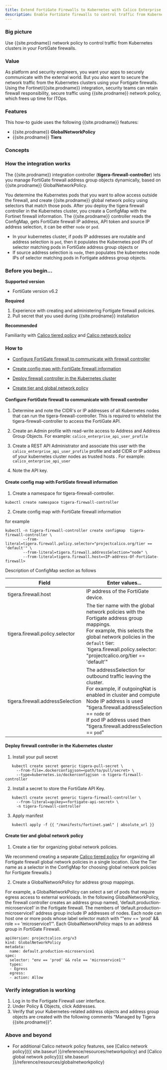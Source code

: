 ```yaml
---
title: Extend FortiGate Firewalls to Kubernetes with Calico Enterprise
description: Enable FortiGate firewalls to control traffic from Kubernetes workloads using Calico Enterprise network policy
---
```


### Big picture

Use {{site.prodname}} network policy to control traffic from Kubernetes clusters in your FortiGate firewalls.

### Value

As platform and security engineers, you want your apps to securely communicate with the external world. But you also want to secure the network traffic from the Kubernetes clusters using your Fortigate firewalls. Using the Fortinet/{{site.prodname}} integration, security teams can retain firewall responsibility, secure traffic using {{site.prodname}} network policy, which frees up time for ITOps.

### Features

This how-to guide uses the following {{site.prodname}} features:

- {{site.prodname}}  **GlobalNetworkPolicy**
- {{site.prodname}}  **Tiers**

### Concepts

### How the integration works

The {{site.prodname}} integration controller (**tigera-firewall-controller**) lets you manage FortiGate firewall address group objects dynamically, based on {{site.prodname}} GlobalNetworkPolicy.

You determine the Kubernetes pods that you want to allow access outside the firewall, and create {{site.prodname}} global network policy using selectors that match those pods. After you deploy the tigera firewall controller in the Kubernetes cluster, you create a ConfigMap with the Fortinet firewall information. The {{site.prodname}} controller reads the ConfigMap, gets FortiGate firewall IP address, API token and source IP address selection, it can be either `node` or `pod`.
- In your kubernetes cluster, if pods IP addresses are routable and address selection is `pod`, then it populates the Kubernetes pod IPs of selector matching pods in FortiGate address group objects or 
- If source address selection is `node`, then populates the kubernetes node IPs of selector matching pods in Fortigate address group objects.


### Before you begin...

**Supported version**
- FortiGate version v6.2

**Required**

1. Experience with creating and administering Fortigate firewall policies.
1. Pull secret that you used during {{site.prodname}} installation

**Recommended**

Familiarity with [Calico tiered policy]({{site.baseurl}}/security/tiered-policy) and [Calico network policy]({{site.baseurl}}/security/calico-network-policy)

### How to

- [Configure FortiGate firewall to communicate with firewall controller](#configure-fortiGate-firewall-to-communicate-with-firewall-controller)

- [Create config map with FortiGate firewall information](#create-config-map-with-fortigate-firewall-information)

- [Deploy firewall controller in the Kubernetes cluster](#deploy-firewall-controller-in-the-kubernetes-cluster)

- [Create tier and global network policy](#create-tier-and-global-network-policy)

#### Configure FortiGate firewall to communicate with firewall controller


1. Determine and note the CIDR's or IP addresses of all Kubernetes nodes that can run the tigera-firewall-controller. This is required to whitelist the tigera-firewall-controller to access the FortiGate API.

2. Create an Admin profile  with read-write access to Address and Address Group Objects. For example: `calico_enterprise_api_user_profile`

3. Create a REST API Administrator and associate this user with the `calico_enterprise_api_user_profile` profile and add CIDR or IP address of your kubernetes cluster nodes as trusted hosts . For example:  `calico_enterprise_api_user`

4. Note the API key.

#### Create config map with FortiGate firewall information


1. Create a namespace for tigera-firewall-controller.

```
kubectl create namespace tigera-firewall-controller
```


2. Create config map with FortiGate firewall information

for example

```
kubectl -n tigera-firewall-controller create configmap  tigera-firewall-controller \
        --from-literal=tigera.firewall.policy.selector="projectcalico.org/tier == 'default'" \
        --from-literal=tigera.firewall.addressSelection="node" \
        --from-literal=tigera.firewall.host=<IP-address-Of-FortiGate-firewall>
```

Description of ConfigMap section as follows

| Field                            | Enter values...                                                                                                                                                                                                                                                                     |
|----------------------------------|-------------------------------------------------------------------------------------------------------------------------------------------------------------------------------------------------------------------------------------------------------------------------------------|
| tigera.firewall.host             | IP address of the FortiGate device.                                                                                                                                                                                                                                                 |
| tigera.firewall.policy.selector  | The tier name with the global network policies with the Fortigate address group mappings.<br>For example, this selects the global network policies in the `default` tier:<br>`tigera.firewall.policy.selector: "projectcalico.org/tier == 'default'"                                |
| tigera.firewall.addressSelection | The addressSelection for outbound traffic leaving the cluster.<br>For example, if outgoingNat is enabled in cluster and compute Node IP address is used "tigera.firewall.addressSelection == `node` or <br> If pod IP address used then "tigera.firewall.addressSelection == `pod`" |


#### Deploy firewall controller in the Kubernetes cluster


1. Install your pull secret

```
   kubectl create secret generic tigera-pull-secret \
     --from-file=.dockerconfigjson=<path/to/pull/secret> \
     --type=kubernetes.io/dockerconfigjson -n tigera-firewall-controller
```

2. Install a secret to store the FortiGate API Key.

```
   kubectl create secret generic tigera-firewall-controller \
     --from-literal=apikey=<fortigate-api-secret> \
     -n tigera-firewall-controller
   ```
3. Apply manifest

```
   kubectl apply -f {{ "/manifests/fortinet.yaml" | absolute_url }}
```

#### Create tier and global network policy


1. Create a tier for organizing global network policies.

We recommend creating a separate [Calico tiered policy]({{site.baseurl}}/security/tiered-policy) for organizing all Fortigate firewall global network policies in a single location. (Use the Tier name as a selector in the ConfigMap for choosing global network policies for Fortigate firewalls.)

2. Create a GlobalNetworkPolicy for address group mappings.

For example, a GlobalNetworkPolicy can select a set of pods that require egress access to external workloads. In the following GlobalNetworkPolicy, the firewall controller creates an address group named, ‘default.production-microservice1’ in the Fortigate firewall. The members of ‘default.production-microservice1’ address group include IP addresses of nodes. Each node can host one or more pods whose label selector match with “"env == 'prod' && role == 'microservice1'". Each GlobalNetworkPolicy maps to an address group in FortiGate Firewall.

```
apiVersion: projectcalico.org/v3
kind: GlobalNetworkPolicy
metadata:
  name: default.production-microservice1
spec:
  selector: "env == 'prod' && role == 'microservice1'"
  types:
  - Egress
  egress:
  - action: Allow
```

### Verify integration is working


1. Log in to the Fortigate Firewall user interface.
2. Under Policy & Objects, click Addresses.
3. Verify that your Kubernetes-related address objects and address group objects are created with the following comments “Managed by Tigera {{site.prodname}}”.


### Above and beyond


- For additional Calico network policy features, see [Calico network policy]({{ site.baseurl }}/reference/resources/networkpolicy) and [Calico global network policy]({{ site.baseurl }}/reference/resources/globalnetworkpolicy)

